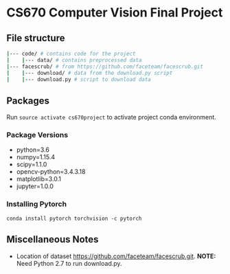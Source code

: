 # CS670 Computer Vision Final Project

## File structure

```bash
|--- code/ # contains code for the project
|    |--- data/ # contains preprocessed data
|--- facescrub/ # from https://github.com/faceteam/facescrub.git
|    |--- download/ # data from the download.py script
|    |--- download.py # script to download data
```

## Packages
Run `source activate cs670project` to activate project conda environment.

### Package Versions
- python=3.6
- numpy=1.15.4
- scipy=1.1.0
- opencv-python=3.4.3.18
- matplotlib=3.0.1
- jupyter=1.0.0

### Installing Pytorch
`conda install pytorch torchvision -c pytorch`

## Miscellaneous Notes

- Location of dataset https://github.com/faceteam/facescrub.git. **NOTE:** Need Python 2.7 to run download.py.
